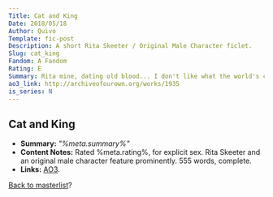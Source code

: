 ```yaml
---
Title: Cat and King
Date: 2018/05/18
Author: Quivo
Template: fic-post
Description: A short Rita Skeeter / Original Male Character ficlet.
Slug: cat_king
Fandom: A Fandom
Rating: E
Summary: Rita mine, dating old blood... I don't like what the world's coming to, but I like that.
ao3_link: http://archiveofourown.org/works/1935
is_series: N
---
```


## Cat and King 

<span class="fic-meta">

- **Summary:** *"%meta.summary%"*
- **Content Notes:** Rated %meta.rating%, for explicit sex. Rita Skeeter and an original male character feature prominently. 555 words, complete.
- **Links:** [AO3](%meta.ao3_link% "Go to Cat and King on the AO3").

</span>

[Back to masterlist][masterlist]?

[masterlist]: %base_url%/ficlist "Go back to fic masterlist"
